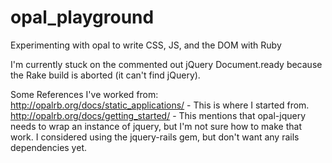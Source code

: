 opal_playground
===============

Experimenting with opal to write CSS, JS, and the DOM with Ruby

I'm currently stuck on the commented out jQuery Document.ready because the Rake build is aborted (it can't find jQuery).

Some References I've worked from:
http://opalrb.org/docs/static_applications/ - This is where I started from.
http://opalrb.org/docs/getting_started/ - This mentions that opal-jquery needs to wrap an instance of jquery, but I'm not sure how to make that work. I considered using the jquery-rails gem, but don't want any rails dependencies yet.
